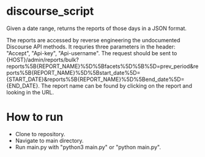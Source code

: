 # discourse_script
Given a date range, returns the reports of those days in a JSON format. 

The reports are accessed by reverse engineering the undocumented Discourse API methods. It requries three parameters in the header: "Accept", "Api-key", "Api-username". The request should be sent to {HOST}/admin/reports/bulk?reports%5B{REPORT_NAME}%5D%5Bfacets%5D%5B%5D=prev_period&reports%5B{REPORT_NAME}%5D%5Bstart_date%5D={START_DATE}&reports%5B{REPORT_NAME}%5D%5Bend_date%5D={END_DATE}. The report name can be found by clicking on the report and looking in the URL.

# How to run
* Clone to repository.
* Navigate to main directory.
* Run main.py with "python3 main.py" or "python main.py".
